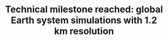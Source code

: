 ---
title: 'Technical milestone reached: global Earth system simulations with 1.2 km resolution'
url: https://mpimet.mpg.de/en/communication/news/single-news/page?tx_news_pi1%5Bnews%5D=1625&cHash=adb91342d7d66372c6f521b313d7f59f
image: 1667725654000.png
tags: ''
description: ''
---